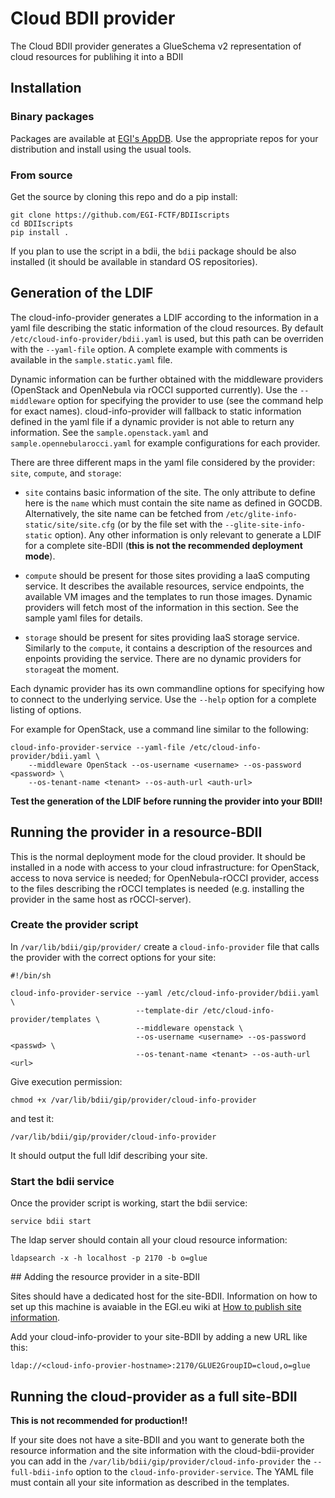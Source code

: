 # Cloud BDII provider

The Cloud BDII provider generates a GlueSchema v2 representation of cloud
resources for publihing it into a BDII

## Installation

### Binary packages

Packages are available at [EGI's AppDB](https://appdb.egi.eu/store/software/cloud.info.provider).
Use the appropriate repos for your distribution and install using the usual tools.

### From source

Get the source by cloning this repo and do a pip install:

```
git clone https://github.com/EGI-FCTF/BDIIscripts
cd BDIIscripts 
pip install .
```

If you plan to use the script in a bdii, the `bdii` package should be also installed
(it should be available in standard OS repositories).

## Generation of the LDIF 

The cloud-info-provider generates a LDIF according to the information in a
yaml file describing the static information of the cloud resources.
By default `/etc/cloud-info-provider/bdii.yaml` is used, but this path can be
overriden with the `--yaml-file` option. A complete example with comments is
available in the `sample.static.yaml` file.

Dynamic information can be further obtained with the middleware providers
(OpenStack and OpenNebula via rOCCI supported currently). Use the
`--middleware` option for specifying the provider to use (see the command
help for exact names). cloud-info-provider will fallback to static information
defined in the yaml file if a dynamic provider is not able to return any
information. See the `sample.openstack.yaml` and `sample.opennebularocci.yaml`
for example configurations for each provider.

There are three different maps in the yaml file considered by the provider:
`site`, `compute`, and `storage`:
 * `site` contains basic information of the site. The only attribute to define
    here is the `name` which must contain the site name as defined in GOCDB.
    Alternatively, the site name can be fetched from
    `/etc/glite-info-static/site/site.cfg` (or by the file set with the
    `--glite-site-info-static` option).
    Any other information is only relevant to generate a LDIF for a complete 
    site-BDII (**this is not the recommended deployment mode**).
   
 * `compute` should be present for those sites providing a IaaS computing
    service. It describes the available resources, service endpoints,
    the available VM images and the templates to run those images.
    Dynamic providers will fetch most of the information in this section.
    See the sample yaml files for details.

 * `storage` should be present for sites providing IaaS storage service.
    Similarly to the `compute`, it contains a description of the resources
    and enpoints providing the service. There are no dynamic providers for
    `storage`at the moment.

Each dynamic provider has its own commandline options for specifying how
to connect to the underlying service. Use the `--help` option for a complete
listing of options.

For example for OpenStack, use a command line similar to the following:
```
cloud-info-provider-service --yaml-file /etc/cloud-info-provider/bdii.yaml \
    --middleware OpenStack --os-username <username> --os-password <password> \
    --os-tenant-name <tenant> --os-auth-url <auth-url>
```

**Test the generation of the LDIF before running the provider into your BDII!**

## Running the provider in a resource-BDII

This is the normal deployment mode for the cloud provider. It should be installed
in a node with access to your cloud infrastructure: for OpenStack, access to
nova service is needed; for OpenNebula-rOCCI provider, access to the files
describing the rOCCI templates is needed (e.g. installing the provider in the same
host as rOCCI-server).

### Create the provider script

In `/var/lib/bdii/gip/provider/` create a `cloud-info-provider` file that 
calls the provider with the correct options for your site:

```
#!/bin/sh

cloud-info-provider-service --yaml /etc/cloud-info-provider/bdii.yaml \
                            --template-dir /etc/cloud-info-provider/templates \
                            --middleware openstack \
                            --os-username <username> --os-password <passwd> \
                            --os-tenant-name <tenant> --os-auth-url <url>

```

Give execution permission:
```
chmod +x /var/lib/bdii/gip/provider/cloud-info-provider
```
and test it:
```
/var/lib/bdii/gip/provider/cloud-info-provider
```
It should output the full ldif describing your site.

### Start the bdii service

Once the provider script is working, start the bdii service:
```
service bdii start
```

The ldap server should contain all your cloud resource information:
```
ldapsearch -x -h localhost -p 2170 -b o=glue
```

## Adding the resource provider in a site-BDII

Sites should have a dedicated host for the site-BDII. Information on how to
set up this machine is avaiable in the EGI.eu wiki at
[How to publish site information](https://wiki.egi.eu/wiki/MAN01_How_to_publish_Site_Information). 

Add your cloud-info-provider to your site-BDII by adding a new URL like this:
```
ldap://<cloud-info-provier-hostname>:2170/GLUE2GroupID=cloud,o=glue
```

## Running the cloud-provider as a full site-BDII

**This is not recommended for production!!**

If your site does not have a site-BDII and you want to generate both the
resource information and the site information with the cloud-bdii-provider
you can add in the `/var/lib/bdii/gip/provider/cloud-info-provider` the
`--full-bdii-info` option to the `cloud-info-provider-service`. The YAML
file must contain all your site information as described in the templates.

